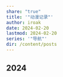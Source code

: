 ```yaml
---
share: "true"
title: '"动漫记录"'
author: iroak
date: 2024-02-20
lastmod: 2024-02-20
series: '"导航"'
dir: /content/posts
---
```


## 2024